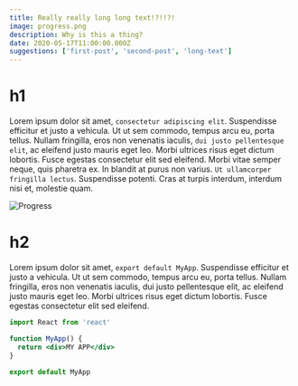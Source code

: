 ```yaml
---
title: Really really long long text!?!!?!
image: progress.png
description: Why is this a thing?
date: 2020-05-17T11:00:00.000Z
suggestions: ['first-post', 'second-post', 'long-text']
---
```


# h1

Lorem ipsum dolor sit amet, `consectetur adipiscing elit`. Suspendisse efficitur et justo a vehicula. Ut ut sem commodo, tempus arcu eu, porta tellus. Nullam fringilla, eros non venenatis iaculis, `dui justo pellentesque elit`, ac eleifend justo mauris eget leo. Morbi ultrices risus eget dictum lobortis. Fusce egestas consectetur elit sed eleifend. Morbi vitae semper neque, quis pharetra ex. In blandit at purus non varius. `Ut ullamcorper fringilla lectus`. Suspendisse potenti. Cras at turpis interdum, interdum nisi et, molestie quam.

![Progress](progress.png)

# h2

Lorem ipsum dolor sit amet, `export default MyApp`. Suspendisse efficitur et justo a vehicula. Ut ut sem commodo, tempus arcu eu, porta tellus. Nullam fringilla, eros non venenatis iaculis, dui justo pellentesque elit, ac eleifend justo mauris eget leo. Morbi ultrices risus eget dictum lobortis. Fusce egestas consectetur elit sed eleifend.

```jsx
import React from 'react'

function MyApp() {
  return <div>MY APP</div>
}

export default MyApp
```
